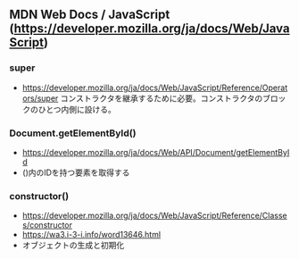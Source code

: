 ## MDN Web Docs / JavaScript (https://developer.mozilla.org/ja/docs/Web/JavaScript)

### super
- https://developer.mozilla.org/ja/docs/Web/JavaScript/Reference/Operators/super
コンストラクタを継承するために必要。コンストラクタのブロックのひとつ内側に設ける。

### Document.getElementById()
- https://developer.mozilla.org/ja/docs/Web/API/Document/getElementById
- ()内のIDを持つ要素を取得する

### constructor()
- https://developer.mozilla.org/ja/docs/Web/JavaScript/Reference/Classes/constructor
- https://wa3.i-3-i.info/word13646.html
- オブジェクトの生成と初期化